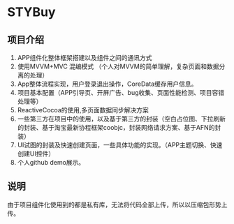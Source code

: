 # STYBuy

## 项目介绍
1. APP组件化整体框架搭建以及组件之间的通讯方式
2. 使用MVVM+MVC 混编模式 （个人对MVVM的简单理解，复杂页面和数据分离的处理）
3. App整体流程实现，用户登录退出操作，CoreData缓存用户信息。
4. 项目基本配置（APP引导页、开屏广告、bug收集、页面性能检测、项目容错处理等）
4. ReactiveCocoa的使用,多页面数据同步解决方案
5. 一些第三方在项目中的使用，以及基于第三方的封装（空白占位图、下拉刷新的封装、基于淘宝最新协程框架coobjc，封装网络请求方案、基于AFN的封装）
6. UI试图的封装及快速创建页面，一些具体功能的实现。（APP主题切换、快速创建UI控件）
7. 个人github demo展示。

## 说明
由于项目组件化使用到的都是私有库，无法将代码全部上传，所以以压缩包形势上传。





